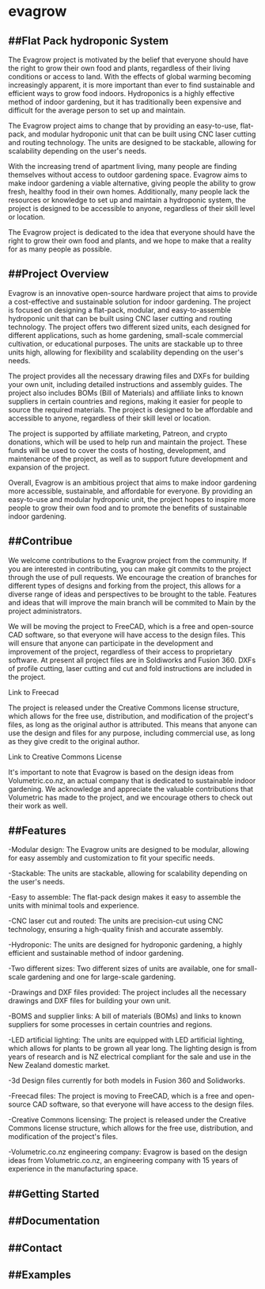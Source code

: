 # evagrow
##Flat Pack hydroponic System
-----

The Evagrow project is motivated by the belief that everyone should have the right to grow their own food and plants, regardless of their living conditions or access to land. With the effects of global warming becoming increasingly apparent, it is more important than ever to find sustainable and efficient ways to grow food indoors. Hydroponics is a highly effective method of indoor gardening, but it has traditionally been expensive and difficult for the average person to set up and maintain.

The Evagrow project aims to change that by providing an easy-to-use, flat-pack, and modular hydroponic unit that can be built using CNC laser cutting and routing technology. The units are designed to be stackable, allowing for scalability depending on the user's needs.

With the increasing trend of apartment living, many people are finding themselves without access to outdoor gardening space. Evagrow aims to make indoor gardening a viable alternative, giving people the ability to grow fresh, healthy food in their own homes. Additionally, many people lack the resources or knowledge to set up and maintain a hydroponic system, the project is designed to be accessible to anyone, regardless of their skill level or location.

The Evagrow project is dedicated to the idea that everyone should have the right to grow their own food and plants, and we hope to make that a reality for as many people as possible.





##Project Overview
-----
Evagrow is an innovative open-source hardware project that aims to provide a cost-effective and sustainable solution for indoor gardening. The project is focused on designing a flat-pack, modular, and easy-to-assemble hydroponic unit that can be built using CNC laser cutting and routing technology. The project offers two different sized units, each designed for different applications, such as home gardening, small-scale commercial cultivation, or educational purposes. The units are stackable up to three units high, allowing for flexibility and scalability depending on the user's needs.

The project provides all the necessary drawing files and DXFs for building your own unit, including detailed instructions and assembly guides. The project also includes BOMs (Bill of Materials) and affiliate links to known suppliers in certain countries and regions, making it easier for people to source the required materials. The project is designed to be affordable and accessible to anyone, regardless of their skill level or location.

The project is supported by affiliate marketing, Patreon, and crypto donations, which will be used to help run and maintain the project. These funds will be used to cover the costs of hosting, development, and maintenance of the project, as well as to support future development and expansion of the project.

Overall, Evagrow is an ambitious project that aims to make indoor gardening more accessible, sustainable, and affordable for everyone. By providing an easy-to-use and modular hydroponic unit, the project hopes to inspire more people to grow their own food and to promote the benefits of sustainable indoor gardening.





##Contribue
------
We welcome contributions to the Evagrow project from the community. If you are interested in contributing, you can make git commits to the project through the use of pull requests. We encourage the creation of branches for different types of designs and forking from the project, this allows for a diverse range of ideas and perspectives to be brought to the table. Features and ideas that will improve the main branch will be commited to Main by the project administrators.

We will be moving the project to FreeCAD, which is a free and open-source CAD software, so that everyone will have access to the design files. This will ensure that anyone can participate in the development and improvement of the project, regardless of their access to proprietary software.
At present all project files are in Soldiworks and Fusion 360.
DXFs of profile cutting, laser cutting and cut and fold instructions are included in the project.

Link to Freecad

The project is released under the Creative Commons license structure, which allows for the free use, distribution, and modification of the project's files, as long as the original author is attributed. This means that anyone can use the design and files for any purpose, including commercial use, as long as they give credit to the original author.

Link to Creative Commons License

It's important to note that Evagrow is based on the design ideas from Volumetric.co.nz, an actual company that is dedicated to sustainable indoor gardening. We acknowledge and appreciate the valuable contributions that Volumetric has made to the project, and we encourage others to check out their work as well. 




##Features
------

-Modular design: The Evagrow units are designed to be modular, allowing for easy assembly and customization to fit your specific needs.

-Stackable: The units are stackable, allowing for scalability depending on the user's needs.

-Easy to assemble: The flat-pack design makes it easy to assemble the units with minimal tools and experience.

-CNC laser cut and routed: The units are precision-cut using CNC technology, ensuring a high-quality finish and accurate assembly.

-Hydroponic: The units are designed for hydroponic gardening, a highly efficient and sustainable method of indoor gardening.

-Two different sizes: Two different sizes of units are available, one for small-scale gardening and one for large-scale gardening.

-Drawings and DXF files provided: The project includes all the necessary drawings and DXF files for building your own unit.

-BOMS and supplier links: A bill of materials (BOMs) and links to known suppliers for some processes in certain countries and regions.

-LED artificial lighting: The units are equipped with LED artificial lighting, which allows for plants to be grown all year long. The lighting design is from years of research and is NZ electrical compliant for the sale and use in the New Zealand domestic market.

-3d Design files currently for both models in Fusion 360 and Solidworks.

-Freecad files: The project is moving to FreeCAD, which is a free and open-source CAD software, so that everyone will have access to the design files.

-Creative Commons licensing: The project is released under the Creative Commons license structure, which allows for the free use, distribution, and modification of the project's files.

-Volumetric.co.nz engineering company: Evagrow is based on the design ideas from Volumetric.co.nz, an engineering company with 15 years of experience in the manufacturing space.




##Getting Started
-----

##Documentation
-----

##Contact
-----

##Examples
-----
